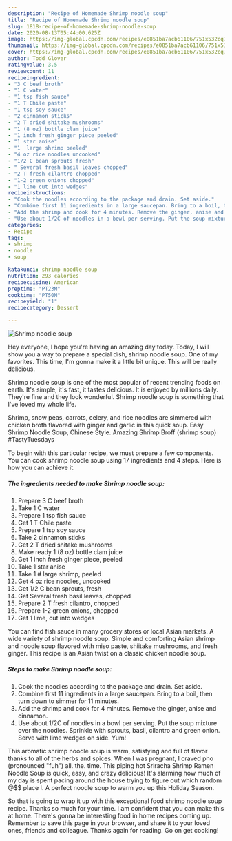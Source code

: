```yaml
---
description: "Recipe of Homemade Shrimp noodle soup"
title: "Recipe of Homemade Shrimp noodle soup"
slug: 1818-recipe-of-homemade-shrimp-noodle-soup
date: 2020-08-13T05:44:00.625Z
image: https://img-global.cpcdn.com/recipes/e0851ba7acb61106/751x532cq70/shrimp-noodle-soup-recipe-main-photo.jpg
thumbnail: https://img-global.cpcdn.com/recipes/e0851ba7acb61106/751x532cq70/shrimp-noodle-soup-recipe-main-photo.jpg
cover: https://img-global.cpcdn.com/recipes/e0851ba7acb61106/751x532cq70/shrimp-noodle-soup-recipe-main-photo.jpg
author: Todd Glover
ratingvalue: 3.5
reviewcount: 11
recipeingredient:
- "3 C beef broth"
- "1 C water"
- "1 tsp fish sauce"
- "1 T Chile paste"
- "1 tsp soy sauce"
- "2 cinnamon sticks"
- "2 T dried shitake mushrooms"
- "1 (8 oz) bottle clam juice"
- "1 inch fresh ginger piece peeled"
- "1 star anise"
- "1  large shrimp peeled"
- "4 oz rice noodles uncooked"
- "1/2 C bean sprouts fresh"
- " Several fresh basil leaves chopped"
- "2 T fresh cilantro chopped"
- "1-2 green onions chopped"
- "1 lime cut into wedges"
recipeinstructions:
- "Cook the noodles according to the package and drain. Set aside."
- "Combine first 11 ingredients in a large saucepan. Bring to a boil, then turn down to simmer for 11 minutes."
- "Add the shrimp and cook for 4 minutes. Remove the ginger, anise and cinnamon."
- "Use about 1/2C of noodles in a bowl per serving. Put the soup mixture over the noodles. Sprinkle with sprouts, basil, cilantro and green onion. Serve with lime wedges on side. Yum!"
categories:
- Recipe
tags:
- shrimp
- noodle
- soup

katakunci: shrimp noodle soup 
nutrition: 293 calories
recipecuisine: American
preptime: "PT23M"
cooktime: "PT50M"
recipeyield: "1"
recipecategory: Dessert

---
```



![Shrimp noodle soup](https://img-global.cpcdn.com/recipes/e0851ba7acb61106/751x532cq70/shrimp-noodle-soup-recipe-main-photo.jpg)

Hey everyone, I hope you're having an amazing day today. Today, I will show you a way to prepare a special dish, shrimp noodle soup. One of my favorites. This time, I'm gonna make it a little bit unique. This will be really delicious.

Shrimp noodle soup is one of the most popular of recent trending foods on earth. It's simple, it's fast, it tastes delicious. It is enjoyed by millions daily. They're fine and they look wonderful. Shrimp noodle soup is something that I've loved my whole life.

Shrimp, snow peas, carrots, celery, and rice noodles are simmered with chicken broth flavored with ginger and garlic in this quick soup. Easy Shrimp Noodle Soup, Chinese Style. Amazing Shrimp Broff (shrimp soup) #TastyTuesdays


To begin with this particular recipe, we must prepare a few components. You can cook shrimp noodle soup using 17 ingredients and 4 steps. Here is how you can achieve it.

<!--inarticleads1-->

##### The ingredients needed to make Shrimp noodle soup:

1. Prepare 3 C beef broth
1. Take 1 C water
1. Prepare 1 tsp fish sauce
1. Get 1 T Chile paste
1. Prepare 1 tsp soy sauce
1. Take 2 cinnamon sticks
1. Get 2 T dried shitake mushrooms
1. Make ready 1 (8 oz) bottle clam juice
1. Get 1 inch fresh ginger piece, peeled
1. Take 1 star anise
1. Take 1 # large shrimp, peeled
1. Get 4 oz rice noodles, uncooked
1. Get 1/2 C bean sprouts, fresh
1. Get  Several fresh basil leaves, chopped
1. Prepare 2 T fresh cilantro, chopped
1. Prepare 1-2 green onions, chopped
1. Get 1 lime, cut into wedges


You can find fish sauce in many grocery stores or local Asian markets. A wide variety of shrimp noodle soup. Simple and comforting Asian shrimp and noodle soup flavored with miso paste, shiitake mushrooms, and fresh ginger. This recipe is an Asian twist on a classic chicken noodle soup. 

<!--inarticleads2-->

##### Steps to make Shrimp noodle soup:

1. Cook the noodles according to the package and drain. Set aside.
1. Combine first 11 ingredients in a large saucepan. Bring to a boil, then turn down to simmer for 11 minutes.
1. Add the shrimp and cook for 4 minutes. Remove the ginger, anise and cinnamon.
1. Use about 1/2C of noodles in a bowl per serving. Put the soup mixture over the noodles. Sprinkle with sprouts, basil, cilantro and green onion. Serve with lime wedges on side. Yum!


This aromatic shrimp noodle soup is warm, satisfying and full of flavor thanks to all of the herbs and spices. When I was pregnant, I craved pho (pronounced &#34;fuh&#34;) all. the. time. This piping hot Sriracha Shrimp Ramen Noodle Soup is quick, easy, and crazy delicious! It&#39;s alarming how much of my day is spent pacing around the house trying to figure out which random @$$ place I. A perfect noodle soup to warm you up this Holiday Season. 

So that is going to wrap it up with this exceptional food shrimp noodle soup recipe. Thanks so much for your time. I am confident that you can make this at home. There's gonna be interesting food in home recipes coming up. Remember to save this page in your browser, and share it to your loved ones, friends and colleague. Thanks again for reading. Go on get cooking!
